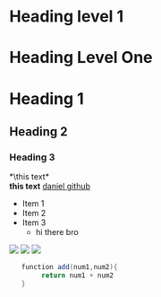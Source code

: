 # Heading level 1 <h1>Heading Level One</h1>
# Heading 1
## Heading 2
### Heading 3
*\this text\*  
**this text**
[daniel github](bbc.com)
* Item 1
* Item 2
* Item 3
    * hi there bro
    <!--this is how you add the image you are told to do as a homework-->

<img src="CS445/lab1.png" />
<img src="![lab1](/Users/danielh/Desktop/asyncjs/CS445/lab1.png)" />
<img src="![lab1](/Users/danielh/Desktop/asyncjs/CS445/lab1.png)" />

```java script
   function add(num1,num2){
        return num1 + num2
   }
     
```